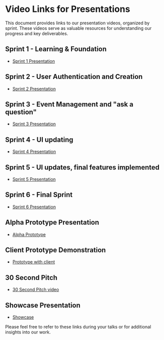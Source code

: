 # Video Links for Presentations
This document provides links to our presentation videos, organized by sprint. These videos serve as valuable resources for understanding our progress and key deliverables.

## Sprint 1 - Learning & Foundation
- [Sprint 1 Presentation](https://youtu.be/xjFwLgdC-io)

## Sprint 2 - User Authentication and Creation
- [Sprint 2 Presentation](https://youtu.be/chs6M8d50AE)

## Sprint 3 - Event Management and "ask a question"
- [Sprint 3 Presentation](https://youtu.be/SUh638VlcPo)

## Sprint 4 - UI updating
- [Sprint 4 Presentation](https://youtu.be/rgEgILctwPw)

## Sprint 5 - UI updates, final features implemented
- [Sprint 5 Presentation](https://www.youtube.com/watch?v=cbi8HBTocjw)

## Sprint 6 - Final Sprint
- [Sprint 6 Presentation](https://youtu.be/tJG6PE7TQBI)

## Alpha Prototype Presentation
- [Alpha Prototype](https://www.canva.com/design/DAGW3gaWbJs/x4VVizACvHApaYqRB9_Pug/edit?utm_content=DAGW3gaWbJs&utm_campaign=designshare&utm_medium=link2&utm_source=sharebutton)

## Client Prototype Demonstration
- [Prototype with client](https://youtu.be/yhmBGRdXeME)

## 30 Second Pitch
- [30 Second Pitch video](https://youtu.be/HPQPBDKgwf8)

## Showcase Presentation
- [Showcase](https://youtu.be/VvqAsIPeQY4)
  
Please feel free to refer to these links during your talks or for additional insights into our work.
